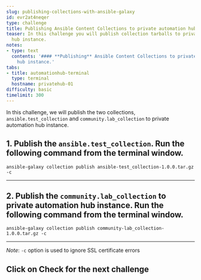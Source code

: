 ```yaml
---
slug: publishing-collections-with-ansible-galaxy
id: evr2at4neqer
type: challenge
title: Publishing Ansible Content Collections to private automation hub instance.
teaser: In this challenge you will publish collection tarballs to private automation
  hub instance.
notes:
- type: text
  contents: '#### **Publishing** Ansible Content Collections to private automation
    hub instance.'
tabs:
- title: automationhub-terminal
  type: terminal
  hostname: privatehub-01
difficulty: basic
timelimit: 300
---
```

In this challenge, we will publish the two collections, `ansible.test_collection` and `community.lab_collection` to private automation hub instance.

## 1. Publish the `ansible.test_collection`. Run the following command from the terminal window.
```
ansible-galaxy collection publish ansible-test_collection-1.0.0.tar.gz -c
```
***

## 2. Publish the `community.lab_collection` to private automation hub instance. Run the following command from the terminal window.

```
ansible-galaxy collection publish community-lab_collection-1.0.0.tar.gz -c
```
***

   *Note*: `-c` option is used to ignore SSL certificate errors

## Click on **Check** for the next challenge